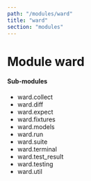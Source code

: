 ```yaml
---
path: "/modules/ward"
title: "ward"
section: "modules"
---
```


Module ward
===========

#### Sub-modules

* ward.collect
* ward.diff
* ward.expect
* ward.fixtures
* ward.models
* ward.run
* ward.suite
* ward.terminal
* ward.test_result
* ward.testing
* ward.util